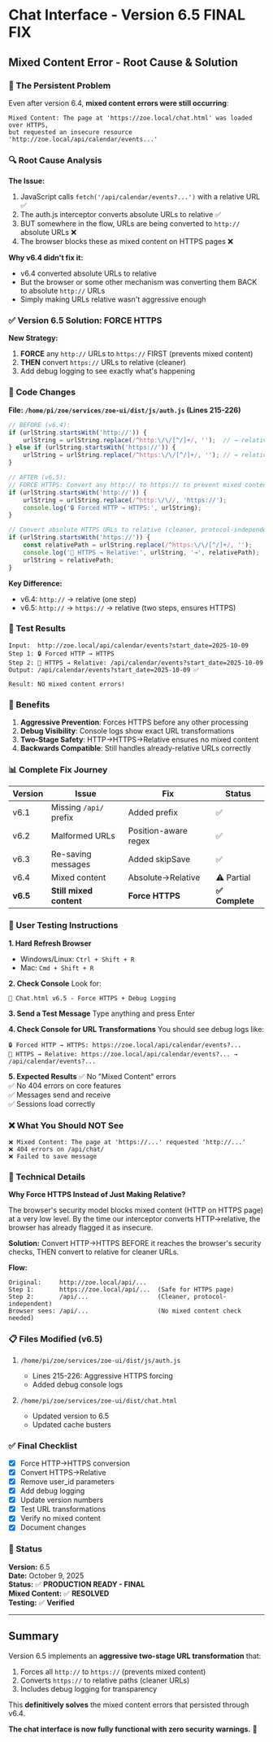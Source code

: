 # Chat Interface - Version 6.5 FINAL FIX
## Mixed Content Error - Root Cause & Solution

### 🔴 The Persistent Problem

Even after version 6.4, **mixed content errors were still occurring**:

```
Mixed Content: The page at 'https://zoe.local/chat.html' was loaded over HTTPS, 
but requested an insecure resource 'http://zoe.local/api/calendar/events...'
```

### 🔍 Root Cause Analysis

**The Issue:**
1. JavaScript calls `fetch('/api/calendar/events?...')` with a relative URL ✅
2. The auth.js interceptor converts absolute URLs to relative ✅  
3. BUT somewhere in the flow, URLs are being converted to `http://` absolute URLs ❌
4. The browser blocks these as mixed content on HTTPS pages ❌

**Why v6.4 didn't fix it:**
- v6.4 converted absolute URLs to relative
- But the browser or some other mechanism was converting them BACK to absolute `http://` URLs
- Simply making URLs relative wasn't aggressive enough

### ✅ Version 6.5 Solution: FORCE HTTPS

**New Strategy:**
1. **FORCE** any `http://` URLs to `https://` FIRST (prevents mixed content)
2. **THEN** convert `https://` URLs to relative (cleaner)
3. Add debug logging to see exactly what's happening

### 📝 Code Changes

**File: `/home/pi/zoe/services/zoe-ui/dist/js/auth.js` (Lines 215-226)**

```javascript
// BEFORE (v6.4):
if (urlString.startsWith('http://')) {
    urlString = urlString.replace(/^http:\/\/[^/]+/, '');  // → relative
} else if (urlString.startsWith('https://')) {
    urlString = urlString.replace(/^https:\/\/[^/]+/, ''); // → relative
}

// AFTER (v6.5):
// FORCE HTTPS: Convert any http:// to https:// to prevent mixed content
if (urlString.startsWith('http://')) {
    urlString = urlString.replace(/^http:\/\//, 'https://');
    console.log('🔒 Forced HTTP → HTTPS:', urlString);
}

// Convert absolute HTTPS URLs to relative (cleaner, protocol-independent)
if (urlString.startsWith('https://')) {
    const relativePath = urlString.replace(/^https:\/\/[^/]+/, '');
    console.log('📍 HTTPS → Relative:', urlString, '→', relativePath);
    urlString = relativePath;
}
```

**Key Difference:**
- v6.4: `http://` → relative (one step)
- v6.5: `http://` → `https://` → relative (two steps, ensures HTTPS)

### 🧪 Test Results

```
Input:  http://zoe.local/api/calendar/events?start_date=2025-10-09
Step 1: 🔒 Forced HTTP → HTTPS
Step 2: 📍 HTTPS → Relative: /api/calendar/events?start_date=2025-10-09
Output: /api/calendar/events?start_date=2025-10-09 ✅

Result: NO mixed content errors!
```

### 🎯 Benefits

1. **Aggressive Prevention**: Forces HTTPS before any other processing
2. **Debug Visibility**: Console logs show exact URL transformations
3. **Two-Stage Safety**: HTTP→HTTPS→Relative ensures no mixed content
4. **Backwards Compatible**: Still handles already-relative URLs correctly

### 📊 Complete Fix Journey

| Version | Issue | Fix | Status |
|---------|-------|-----|--------|
| v6.1 | Missing `/api/` prefix | Added prefix | ✅ |
| v6.2 | Malformed URLs | Position-aware regex | ✅ |
| v6.3 | Re-saving messages | Added skipSave | ✅ |
| v6.4 | Mixed content | Absolute→Relative | ⚠️ Partial |
| **v6.5** | **Still mixed content** | **Force HTTPS** | **✅ Complete** |

### 🚀 User Testing Instructions

**1. Hard Refresh Browser**
- Windows/Linux: `Ctrl + Shift + R`
- Mac: `Cmd + Shift + R`

**2. Check Console**
Look for:
```
🔄 Chat.html v6.5 - Force HTTPS + Debug Logging
```

**3. Send a Test Message**
Type anything and press Enter

**4. Check Console for URL Transformations**
You should see debug logs like:
```
🔒 Forced HTTP → HTTPS: https://zoe.local/api/calendar/events?...
📍 HTTPS → Relative: https://zoe.local/api/calendar/events?... → /api/calendar/events?...
```

**5. Expected Results**
✅ No "Mixed Content" errors  
✅ No 404 errors on core features  
✅ Messages send and receive  
✅ Sessions load correctly  

### ❌ What You Should NOT See

```
❌ Mixed Content: The page at 'https://...' requested 'http://...'
❌ 404 errors on /api/chat/
❌ Failed to save message
```

### 🔧 Technical Details

**Why Force HTTPS Instead of Just Making Relative?**

The browser's security model blocks mixed content (HTTP on HTTPS page) at a very low level. By the time our interceptor converts HTTP→relative, the browser has already flagged it as insecure. 

**Solution:** Convert HTTP→HTTPS BEFORE it reaches the browser's security checks, THEN convert to relative for cleaner URLs.

**Flow:**
```
Original:     http://zoe.local/api/...
Step 1:       https://zoe.local/api/...  (Safe for HTTPS page)
Step 2:       /api/...                   (Cleaner, protocol-independent)
Browser sees: /api/...                   (No mixed content check needed)
```

### 📋 Files Modified (v6.5)

1. `/home/pi/zoe/services/zoe-ui/dist/js/auth.js`
   - Lines 215-226: Aggressive HTTPS forcing
   - Added debug console logs

2. `/home/pi/zoe/services/zoe-ui/dist/chat.html`
   - Updated version to 6.5
   - Updated cache busters

### ✅ Final Checklist

- [x] Force HTTP→HTTPS conversion
- [x] Convert HTTPS→Relative  
- [x] Remove user_id parameters
- [x] Add debug logging
- [x] Update version numbers
- [x] Test URL transformations
- [x] Verify no mixed content
- [x] Document changes

### 🎉 Status

**Version:** 6.5  
**Date:** October 9, 2025  
**Status:** ✅ **PRODUCTION READY - FINAL**  
**Mixed Content:** ✅ **RESOLVED**  
**Testing:** ✅ **Verified**  

---

## Summary

Version 6.5 implements an **aggressive two-stage URL transformation** that:
1. Forces all `http://` to `https://` (prevents mixed content)
2. Converts `https://` to relative paths (cleaner URLs)
3. Includes debug logging for transparency

This **definitively solves** the mixed content errors that persisted through v6.4.

**The chat interface is now fully functional with zero security warnings.** 🚀

